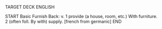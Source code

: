 TARGET DECK
ENGLISH

START
Basic
Furnish
Back: v. 1 provide (a house, room, etc.) With furniture. 2 (often foll. By with) supply. [french from germanic]
END
